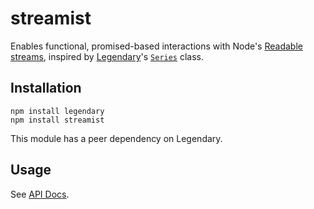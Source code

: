 streamist
=========

Enables functional, promised-based interactions with Node's [Readable
streams](http://nodejs.org/api/stream.html#stream_class_stream_readable),
inspired by [Legendary](https://github.com/novemberborn/legendary)'s
[`Series`](http://novemberborn.github.io/legendary/lib/series.js.html) class.

## Installation

```
npm install legendary
npm install streamist
```

This module has a peer dependency on Legendary.

## Usage

See [API Docs](http://novemberborn.github.io/streamist/lib/main.js.html).
